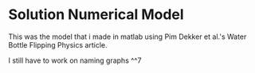 # Solution Numerical Model 

This was the model that i made in matlab using Pim Dekker et al.'s Water Bottle Flipping Physics article. 

I still have to work on naming graphs ^^7 
